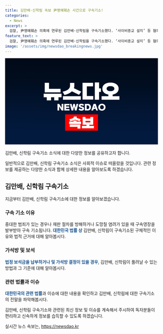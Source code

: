 ```yaml
---
title: 김만배·신학림 속보 尹명예훼손 사건으로 구속기소!
categories:
  - News
excerpt: >
  검찰, 尹명예훼손 의혹에 연루된 김만배·신학림을 구속기소했다. ‘사이비종교 설치’ 등 혐의도 포함돼 신변에 신경 쓰일 듯.
feature_text: >
  검찰, 尹명예훼손 의혹에 연루된 김만배·신학림을 구속기소했다. ‘사이비종교 설치’ 등 혐의도 포함돼 신변에 신경 쓰일 듯.
image: '/assets/img/newsdao_breakingnews.jpg'
---
```


<p><img src="/assets/img/newsdao_breakingnews.jpg" alt="bookingtag 속보" /></p>

<p data-ke-size="size16"></p>

<p>김만배, 신학림 구속기소 소식에 대한 다양한 정보를 공유하고자 합니다.</p>

<p data-ke-size="size16"></p>

<p>일반적으로 김만배, 신학림 구속기소 소식은 사회적 이슈로 떠올랐을 것입니다. 관련 정보를 제공하는 다양한 소식과 함께 상세한 내용을 알아보도록 하겠습니다.</p>

<p data-ke-size="size16"></p>

<h2 data-ke-size="size26">김만배, 신학림 구속기소</h2>

<p data-ke-size="size16"></p>

<p>지금부터 김만배, 신학림 구속기소에 대한 정보를 알아보겠습니다.</p>

<h3>구속 기소 이유</h3>

<p>중대한 범죄가 있는 경우나 재판 절차를 방해하거나 도망칠 염려가 있을 때 구속영장을 발부받아 구속 기소됩니다.
<b><span style="color: #1a5490;">대한민국 법률 상</span></b> 김만배, 신학림이 구속기소된 구체적인 이유와 법적 근거에 대해 알아봅시다.</p>

<h3>가석방 및 보석</h3>

<p><b><span style="color: #1a5490;">법정 보석금을 납부하거나 및 가석방 결정이 있을 경우</span></b>, 김만배, 신학림이 풀려날 수 있는 방법과 그 기준에 대해 알아봅시다.</p>

<h3>관련 법률과 이슈</h3>

<p><b><span style="color: #1a5490;">대한민국의 관련 법률</span></b>과 이슈에 대한 내용을 확인하고 김만배, 신학림에 대한 구속기소의 전말을 파악해봅시다.</p>

<p data-ke-size="size16"></p>

<p>김만배, 신학림 구속기소와 관련된 최신 정보 및 이슈를 계속해서 주시하여 독자분들이 편리하고 신속하게 정보를 습득할 수 있도록 하겠습니다.</p>
실시간 뉴스 속보는, <a href="https://newsdao.kr" rel="dofollow">https://newsdao.kr</a>


